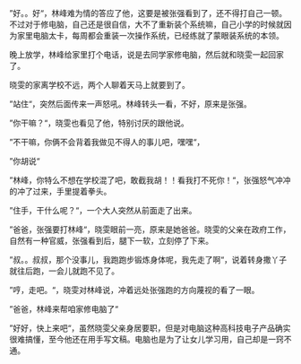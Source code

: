 ”好。。好“，林峰难为情的答应了他，这要是被张强看到了，还不得打自己一顿。不过对于修电脑，自己还是很自信，大不了重新装个系统嘛，自己小学的时候就因为家里电脑太卡，每周都会重装一次操作系统，已经练就了蒙眼装系统的本领。

晚上放学，林峰给家里打个电话，说是去同学家修电脑，然后就和晓雯一起回家了。

晓雯的家离学校不远，两个人聊着天马上就要到了。

”站住“，突然后面传来一声怒吼。林峰转头一看，不好，原来是张强。

”你干嘛？“，晓雯也看见了他，特别讨厌的跟他说。

”不干嘛，你俩不会背着我做见不得人的事儿吧，嘿嘿“，

”你胡说“

”林峰，你特么不想在学校混了吧，敢截我胡！！看我打不死你！“，张强怒气冲冲的冲了过来，手里提着拳头。

”住手，干什么呢？“，一个大人突然从前面走了出来。

”爸爸，张强要打林峰“，晓雯眼前一亮，原来是她爸爸。晓雯的父亲在政府工作，自然有一种官威，张强看到后，腿下一软，立刻停了下来。

”叔。。叔叔，那个没事儿，我跑跑步锻炼身体呢，我先走了啊“，说着转身撒丫子就往后跑，一会儿就跑不见了。

”哼，走吧。“，晓雯对林峰说，冲着远处张强跑的方向蔑视的看了一眼。

”爸爸，林峰来帮咱家修电脑了“

”好好，快上来吧“，虽然晓雯父亲身居要职，但是对电脑这种高科技电子产品确实很难搞懂，至今他还在用手写文稿。电脑也是为了让女儿学习用，自己却是一窍不通。